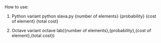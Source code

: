 How to use:
1) Python variant
python slava.py {number of elements} {probability} {cost of element} {total cost}

2) Octave variant
octave
lab({number of elements},{probability},{cost of element},{total cost})
